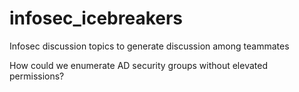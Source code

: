 # infosec_icebreakers  
Infosec discussion topics to generate discussion among teammates  

How could we enumerate AD security groups without elevated permissions?  
